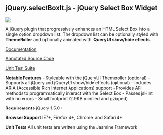 jQuery.selectBoxIt.js - jQuery Select Box Widget
------------------------------------------------
<img src="http://gregfranko.com/images/select.PNG" />

A jQuery plugin that progressively enhances an HTML Select Box into a single option dropdown list.  The dropdown list can be optionally styled with **ThemeRoller** and optionally animated with **jQueryUI show/hide effects**.

[Documentation](http://gregfranko.com/blog/introducing-the-jquery-plugin-selectboxit)

[Annotated Source Code](http://gregfranko.com/docs/jQuery.selectBoxIt.html)

[Unit Test Suite](http://gregfranko.com/test/SpecRunner.html)

**Notable Features**
	- Styleable with the jQueryUI Themeroller (optional)
	- Supports all jQuery and jQueryUI show/hide effects (optional)
	- Includes ARIA (Accessible Rich Internet Applications) support
	- Provides API methods to programmatically interact with the Select Box
	- Passes jsHint with no errors
	- Small footprint (2.9KB minified and gzipped)

**Requirements**
jQuery 1.5.0+

**Browser Support**
IE7+, Firefox 4+, Chrome, and Safari 4+

**Unit Tests**
All unit tests are written using the Jasmine Framework
